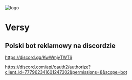 <img src="https://cdn.discordapp.com/avatars/777962341601247302/a369f9754b6c910b6a81186997440e03.png?size=256" alt="logo"/>

# Versy

## Polski bot reklamowy na discordzie

https://discord.gg/KwWmjyTWT6

https://discord.com/api/oauth2/authorize?client_id=777962341601247302&permissions=8&scope=bot
